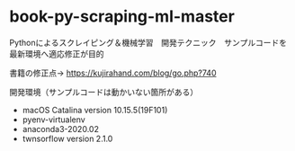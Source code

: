 # book-py-scraping-ml-master
Pythonによるスクレイピング＆機械学習　開発テクニック　サンプルコードを最新環境へ適応修正が目的

書籍の修正点→ https://kujirahand.com/blog/go.php?740

開発環境（サンプルコードは動かいない箇所がある）
 - macOS Catalina version 10.15.5(19F101)
 - pyenv-virtualenv
 - anaconda3-2020.02
 - twnsorflow version 2.1.0
